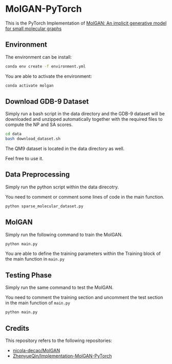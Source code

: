 # MolGAN-PyTorch

This is the PyTorch Implementation of [MolGAN: An implicit generative model for small molecular graphs](https://arxiv.org/abs/1805.11973)


## Environment

The environment can be install:

```bash
conda env create -f environment.yml
```

You are able to activate the environment:

```bash
conda activate molgan
```

## Download GDB-9 Dataset

Simply run a bash script in the data directory and the GDB-9 dataset will be downloaded and unzipped automatically together with the required files to compute the NP and SA scores.

```bash
cd data
bash download_dataset.sh
```

The QM9 dataset is located in the data directory as well.

Feel free to use it.

## Data Preprocessing

Simply run the python script within the data direcotry. 

You need to comment or comment some lines of code in the main function.

```python
python sparse_molecular_dataset.py
```

## MolGAN

Simply run the following command to train the MolGAN.

```python
python main.py
```

You are able to define the training parameters within the Training block of the main function in `main.py`

## Testing Phase

Simply run the same command to test the MolGAN. 

You need to comment the training section and uncomment the test section in the main function of `main.py`

```python
python main.py
```

## Credits
This repository refers to the following repositories:
 - [nicola-decao/MolGAN](https://github.com/nicola-decao/MolGAN)
 - [ ZhenyueQin/Implementation-MolGAN-PyTorch](https://github.com/ZhenyueQin/Implementation-MolGAN-PyTorch)
